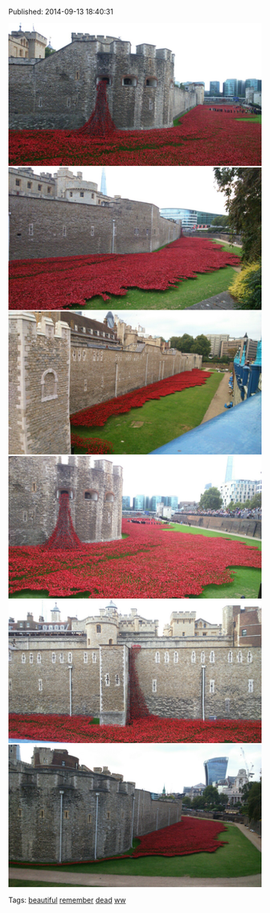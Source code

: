 


Published: 2014-09-13 18:40:31

![](97402176047-0.jpg)
![](97402176047-1.jpg)
![](97402176047-2.jpg)
![](97402176047-3.jpg)
![](97402176047-4.jpg)
![](97402176047-5.jpg)

Tags: [beautiful](tag-beautiful.md) [remember](tag-remember.md) [dead](tag-dead.md) [ww](tag-ww.md)
